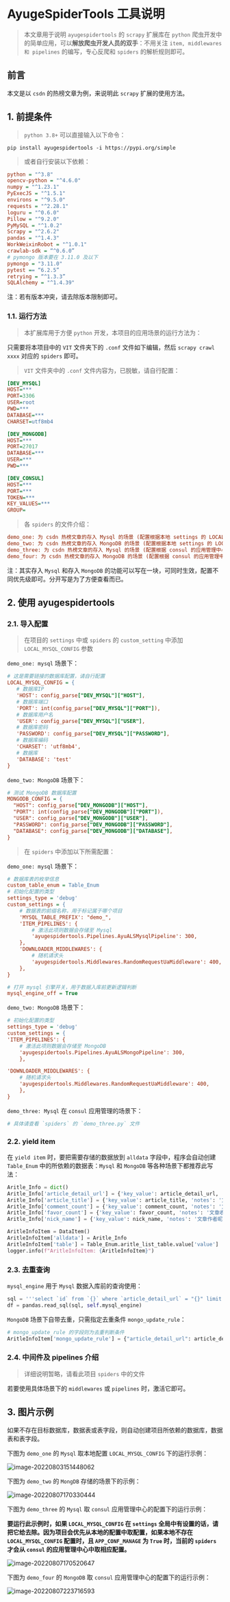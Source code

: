 # AyugeSpiderTools 工具说明

> 本文章用于说明 `ayugespidertools` 的 `scrapy` 扩展库在 `python` 爬虫开发中的简单应用，可以**解放爬虫开发人员的双手**：不用关注 `item, middlewares 和 pipelines` 的编写，专心反爬和 `spiders` 的解析规则即可。

## 前言
本文是以 `csdn` 的热榜文章为例，来说明此 `scrapy` 扩展的使用方法。

## 1. 前提条件

> `python 3.8+` 可以直接输入以下命令：

```shell
pip install ayugespidertools -i https://pypi.org/simple
```

> 或者自行安装以下依赖：

```ini
python = "^3.8"
opencv-python = "^4.6.0"
numpy = "^1.23.1"
PyExecJS = "^1.5.1"
environs = "^9.5.0"
requests = "^2.28.1"
loguru = "^0.6.0"
Pillow = "^9.2.0"
PyMySQL = "^1.0.2"
Scrapy = "^2.6.2"
pandas = "^1.4.3"
WorkWeixinRobot = "^1.0.1"
crawlab-sdk = “^0.6.0”
# pymongo 版本要在 3.11.0 及以下
pymongo = "3.11.0"
pytest == “6.2.5”
retrying = “^1.3.3”
SQLAlchemy = "^1.4.39"
```

注：若有版本冲突，请去除版本限制即可。

### 1.1. 运行方法

> 本扩展库用于方便 `python` 开发，本项目的应用场景的运行方法为：

只需要将本项目中的 `VIT` 文件夹下的 `.conf` 文件如下编辑，然后 `scrapy crawl xxxx` 对应的 `spiders` 即可。

> `VIT` 文件夹中的 `.conf` 文件内容为，已脱敏，请自行配置：

```ini
[DEV_MYSQL]
HOST=***
PORT=3306
USER=root
PWD=***
DATABASE=***
CHARSET=utf8mb4

[DEV_MONGODB]
HOST=***
PORT=27017
DATABASE=***
USER=***
PWD=***

[DEV_CONSUL]
HOST=***
PORT=***
TOKEN=***
KEY_VALUES=***
GROUP=
```

> 各 `spiders` 的文件介绍：

```ini
demo_one: 为 csdn 热榜文章的存入 Mysql 的场景 (配置根据本地 settings 的 LOCAL_MYSQL_CONFIG 中取值)
demo_two: 为 csdn 热榜文章的存入 MongoDB 的场景 (配置根据本地 settings 的 LOCAL_MONGODB_CONFIG 中取值)
demo_three: 为 csdn 热榜文章的存入 Mysql 的场景 (配置根据 consul 的应用管理中心中取值)
demo_four: 为 csdn 热榜文章的存入 MongoDB 的场景 (配置根据 consul 的应用管理中心中取值)
```

注：其实存入 `Mysql` 和存入 `MongoDB` 的功能可以写在一块，可同时生效，配置不同优先级即可。分开写是为了方便查看而已。

## 2. 使用 ayugespidertools

###  2.1. 导入配置

> 在项目的 `settings` 中或 `spiders` 的 `custom_setting` 中添加 `LOCAL_MYSQL_CONFIG` 参数

`demo_one: mysql` 场景下：

```ini
# 这是需要链接的数据库配置，请自行配置
LOCAL_MYSQL_CONFIG = {
   # 数据库IP
   'HOST': config_parse["DEV_MYSQL"]["HOST"],
   # 数据库端口
   'PORT': int(config_parse["DEV_MYSQL"]["PORT"]),
   # 数据库用户名
   'USER': config_parse["DEV_MYSQL"]["USER"],
   # 数据库密码
   'PASSWORD': config_parse["DEV_MYSQL"]["PASSWORD"],
   # 数据库编码
   'CHARSET': 'utf8mb4',
   # 数据库
   'DATABASE': 'test'
}
```

`demo_two: MongoDB` 场景下：

```ini
# 测试 MongoDB 数据库配置
MONGODB_CONFIG = {
  "HOST": config_parse["DEV_MONGODB"]["HOST"],
  "PORT": int(config_parse["DEV_MONGODB"]["PORT"]),
  "USER": config_parse["DEV_MONGODB"]["USER"],
  "PASSWORD": config_parse["DEV_MONGODB"]["PASSWORD"],
  "DATABASE": config_parse["DEV_MONGODB"]["DATABASE"],
}
```

> 在 `spiders` 中添加以下所需配置：

`demo_one: mysql` 场景下：

```ini
# 数据库表的枚举信息
custom_table_enum = Table_Enum
# 初始化配置的类型
settings_type = 'debug'
custom_settings = {
    # 数据表的前缀名称，用于标记属于哪个项目
    'MYSQL_TABLE_PREFIX': "demo_",
    'ITEM_PIPELINES': {
        # 激活此项则数据会存储至 Mysql
        'ayugespidertools.Pipelines.AyuALSMysqlPipeline': 300,
    },
    'DOWNLOADER_MIDDLEWARES': {
        # 随机请求头
        'ayugespidertools.Middlewares.RandomRequestUaMiddleware': 400,
    },
}

# 打开 mysql 引擎开关，用于数据入库前更新逻辑判断
mysql_engine_off = True
```

`demo_two: MongoDB` 场景下：

```ini
# 初始化配置的类型
settings_type = 'debug'
custom_settings = {
'ITEM_PIPELINES': {
    # 激活此项则数据会存储至 MongoDB
    'ayugespidertools.Pipelines.AyuALSMongoPipeline': 300,
    },

'DOWNLOADER_MIDDLEWARES': {
    # 随机请求头
    'ayugespidertools.Middlewares.RandomRequestUaMiddleware': 400,
    },
}
```

`demo_three: Mysql` 在 `consul` 应用管理的场景下：

```python
# 具体请查看 `spiders` 的 `demo_three.py` 文件
```

###  2.2. yield item

在 `yield item` 时，要把需要存储的数据放到 `alldata` 字段中，程序会自动创建 `Table_Enum` 中的所依赖的数据表：`Mysql` 和 `MongoDB` 等各种场景下都推荐此写法：

```python
Aritle_Info = dict()
Aritle_Info['article_detail_url'] = {'key_value': article_detail_url, 'notes': '文章详情链接'}
Aritle_Info['article_title'] = {'key_value': article_title, 'notes': '文章标题'}
Aritle_Info['comment_count'] = {'key_value': comment_count, 'notes': '文章评论数量'}
Aritle_Info['favor_count'] = {'key_value': favor_count, 'notes': '文章收藏数量'}
Aritle_Info['nick_name'] = {'key_value': nick_name, 'notes': '文章作者昵称'}

AritleInfoItem = DataItem()
AritleInfoItem['alldata'] = Aritle_Info
AritleInfoItem['table'] = Table_Enum.aritle_list_table.value['value']
logger.info(f"AritleInfoItem: {AritleInfoItem}")
```

### 2.3. 去重查询

`mysql_engine` 用于 `Mysql` 数据入库前的查询使用：

```python
sql = '''select `id` from `{}` where `article_detail_url` = "{}" limit 1'''.format(self.custom_settings['MYSQL_TABLE_PREFIX'] + Table_Enum.aritle_list_table.value['value'], article_detail_url)
df = pandas.read_sql(sql, self.mysql_engine)
```

`MongoDB` 场景下自带去重，只需指定去重条件 `mongo_update_rule`：

```python
# mongo_update_rule 的字段则为去重判断条件
AritleInfoItem['mongo_update_rule'] = {"article_detail_url": article_detail_url}
```

### 2.4. 中间件及 pipelines 介绍

> 详细说明暂略，请看此项目 `spiders` 中的文件

若要使用具体场景下的 `middlewares` 或 `pipelines` 时，激活它即可。

## 3. 图片示例

如果不存在目标数据库，数据表或表字段，则自动创建项目所依赖的数据库，数据表和表字段。

下图为 `demo_one` 的 `Mysql` 取本地配置 `LOCAL_MYSQL_CONFIG` 下的运行示例：

![image-20220803151448062](DemoSpider/doc/image-20220803151448062.png)

下图为 `demo_two` 的 `MongDB` 存储的场景下的示例：

![image-20220807170330444](DemoSpider/doc/image-20220807170330444.png)

下图为 `demo_three` 的 `Mysql` 取 `consul` 应用管理中心的配置下的运行示例：

**要运行此示例时，如果 `LOCAL_MYSQL_CONFIG` 在 `settings` 全局中有设置的话，请把它给去除。因为项目会优先从本地的配置中取配置，如果本地不存在 `LOCAL_MYSQL_CONFIG` 配置时，且 `APP_CONF_MANAGE` 为 `True` 时，当前的 `spiders` 才会从 `consul` 的应用管理中心中取相应配置。**

![image-20220807170520647](DemoSpider/doc/image-20220807170520647.png)

下图为 `demo_four` 的 `MongoDB` 取 `consul` 应用管理中心的配置下的运行示例：

![image-20220807223716593](DemoSpider/doc/image-20220807223716593.png)
